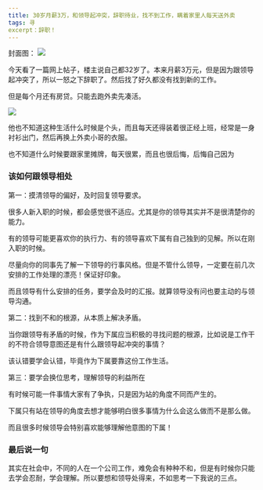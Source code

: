 ```yaml
---
title: 30岁月薪3万，和领导起冲突，辞职待业，找不到工作，瞒着家里人每天送外卖
tags: 寻
excerpt：辞职！
---
```

封面图：
![](https://files.mdnice.com/user/26505/55284cf0-9724-410e-825f-93cc00e4874e.png)


今天看了一篇网上帖子，楼主说自己都32岁了。本来月薪3万元，但是因为跟领导起冲突了，所以一怒之下辞职了。然后找了好久都没有找到新的工作。

但是每个月还有房贷。只能去跑外卖先凑活。

![](https://files.mdnice.com/user/26505/55284cf0-9724-410e-825f-93cc00e4874e.png)

他也不知道这种生活什么时候是个头，而且每天还得装着很正经上班，经常是一身衬衫出门，然后再换上外卖小哥的衣服。

也不知道什么时候要跟家里摊牌，每天很累，而且也很后悔，后悔自己因为





### 该如何跟领导相处

第一：摸清领导的偏好，及时回复领导要求。

很多人新入职的时候，都会感觉很不适应。尤其是你的领导其实并不是很清楚你的能力。

有的领导可能更喜欢你的执行力、有的领导喜欢下属有自己独到的见解。所以在刚入职的时候。

尽量向你的同事先了解一下领导的行事风格。但是不管什么领导，一定要在前几次安排的工作处理的漂亮！保证好印象。

而且领导有什么安排的任务，要学会及时的汇报。就算领导没有问也要主动的与领导沟通。

第二：找到不和的根源，从本质上解决矛盾。

当你跟领导有矛盾的时候，作为下属应当积极的寻找问题的根源，比如说是工作干的不符合领导意图还是有什么跟领导起冲突的事情？

该认错要学会认错，毕竟作为下属要靠这份工作生活。


第三：要学会换位思考，理解领导的利益所在

有时候可能一件事情大家有了争执，只是因为站的角度不同而产生的。

下属只有站在领导的角度去想才能够明白很多事情为什么会这么做而不是那么做。

而且很多时候领导会特别喜欢能够理解他意图的下属！

### 最后说一句

其实在社会中，不同的人在一个公司工作，难免会有种种不和，但是有时候你只能去学会忍耐，学会理解。所以要想和领导处得来，不如思考一下我说的三点。








